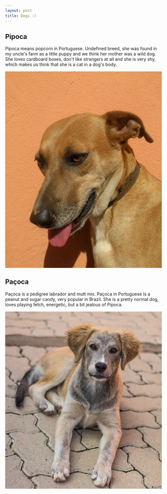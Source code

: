 ```yaml
---
layout: post
title: Dogs :)
---
```


## Pipoca

Pipoca means popcorn in Portuguese. Undefined breed, she was found in my uncle's farm as a little puppy and we think her mother was a wild dog. She loves cardboard boxes, don't like strangers at all and she is very shy, which makes us think that she is a cat in a dog's body.

![Pipoca](/public/images/pipoca.jpg "Pipoca")

## Paçoca

Paçoca is a pedigree labrador and mutt mix. Paçoca in Portuguese is a peanut and sugar candy, very popular in Brazil. She is a pretty normal dog, loves playing fetch, energetic, but a bit jealous of Pipoca.

![Paçoca](/public/images/pacoca.jpg "Paçoca")

